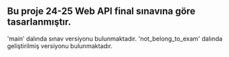 ## Bu proje 24-25 Web API final sınavına göre tasarlanmıştır.

'main' dalında sınav versiyonu bulunmaktadır.
'not_belong_to_exam' dalında geliştirilmiş versiyonu bulunmaktadır.